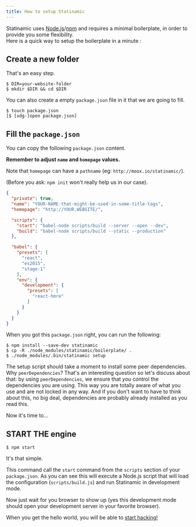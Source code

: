 ```yaml
---
title: How to setup Statinamic
---
```


Statinamic uses
[Node.js](http://nodejs.org/)/[npm](http://npmjs.com/)
and requires a minimal boilerplate, in order to provide you some
flexibility.  
Here is a quick way to setup the boilerplate in a minute :

## Create a new folder

That's an easy step.

```console
$ DIR=your-website-folder
$ mkdir $DIR && cd $DIR
```

You can also create a empty `package.json` file in it that we are going to fill.

```console
$ touch package.json
[$ [xdg-]open package.json]
```

## Fill the `package.json`

You can copy the following `package.json` content.

**Remember to adjust `name` and `homepage` values.**

Note that `homepage` can have a `pathname` (eg: `http://moox.io/statinamic/`).

(Before you ask: `npm init` won't really help us in our case).

```json
{
  "private": true,
  "name": "YOUR-NAME-that-might-be-used-in-some-title-tags",
  "homepage": "http://YOUR.WEBSITE/",

  "scripts": {
    "start": "babel-node scripts/build --server --open --dev",
    "build": "babel-node scripts/build --static --production"
  },

  "babel": {
    "presets": [
      "react",
      "es2015",
      "stage-1"
    ],
    "env": {
      "development": {
        "presets": [
          "react-hmre"
        ]
      }
    }
  }
}
```

When you got this `package.json` right, you can run the following:

```console
$ npm install --save-dev statinamic
$ cp -R ./node_modules/statinamic/boilerplate/ .
$ ./node_modules/.bin/statinamic setup
```

The setup script should take a moment to install some peer dependencies.
Why `peerDependencies`? That's an interesting question so let's discuss about
that: by using `peerDependencies`, we ensure that _you_ control the dependencies
you are using. This way you are totally aware of what you use and are not locked
in any way.
And if you don't want to have to think about this, no big deal, dependencies are
probably already installed as you read this.

Now it's time to...

## START THE engine

```console
$ npm start
```

It's that simple.

This command call the `start` command from the `scripts` section of your
`package.json`.
As you can see this will execute a Node.js script that will load the
configuration (`scripts/build.js`) and run Statinamic in development mode.

Now just wait for you browser to show up (yes this development mode should open
your development server in your favorite browser).

When you get the hello world, you will be able to [start hacking!](../usage/)
